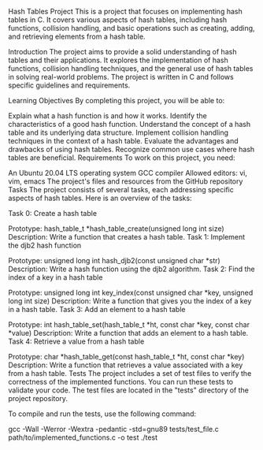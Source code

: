 Hash Tables Project
This is a project that focuses on implementing hash tables in C. It covers various aspects of hash tables, including hash functions, collision handling, and basic operations such as creating, adding, and retrieving elements from a hash table.

Introduction
The project aims to provide a solid understanding of hash tables and their applications. It explores the implementation of hash functions, collision handling techniques, and the general use of hash tables in solving real-world problems. The project is written in C and follows specific guidelines and requirements.

Learning Objectives
By completing this project, you will be able to:

Explain what a hash function is and how it works.
Identify the characteristics of a good hash function.
Understand the concept of a hash table and its underlying data structure.
Implement collision handling techniques in the context of a hash table.
Evaluate the advantages and drawbacks of using hash tables.
Recognize common use cases where hash tables are beneficial.
Requirements
To work on this project, you need:

An Ubuntu 20.04 LTS operating system
GCC compiler
Allowed editors: vi, vim, emacs
The project's files and resources from the GitHub repository
Tasks
The project consists of several tasks, each addressing specific aspects of hash tables. Here is an overview of the tasks:

Task 0: Create a hash table

Prototype: hash_table_t *hash_table_create(unsigned long int size)
Description: Write a function that creates a hash table.
Task 1: Implement the djb2 hash function

Prototype: unsigned long int hash_djb2(const unsigned char *str)
Description: Write a hash function using the djb2 algorithm.
Task 2: Find the index of a key in a hash table

Prototype: unsigned long int key_index(const unsigned char *key, unsigned long int size)
Description: Write a function that gives you the index of a key in a hash table.
Task 3: Add an element to a hash table

Prototype: int hash_table_set(hash_table_t *ht, const char *key, const char *value)
Description: Write a function that adds an element to a hash table.
Task 4: Retrieve a value from a hash table

Prototype: char *hash_table_get(const hash_table_t *ht, const char *key)
Description: Write a function that retrieves a value associated with a key from a hash table.
Tests
The project includes a set of test files to verify the correctness of the implemented functions. You can run these tests to validate your code. The test files are located in the "tests" directory of the project repository.

To compile and run the tests, use the following command:

gcc -Wall -Werror -Wextra -pedantic -std=gnu89 tests/test_file.c path/to/implemented_functions.c -o test
./test
